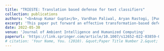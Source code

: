 ```yaml
---
title: "TRIESTE: Translation based defense for text classifiers"
collection: publications
authors: "<b>Anup Kumar Gupta</b>, Vardhan Paliwal, Aryan Rastogi, [Puneet Gupta](https://scholar.google.co.in/citations?hl=en&user=yUB8lNsAAAAJ&view_op=list_works&sortby=pubdate)"
excerpt: 'This paper put forward an effective transformation-based defense, TRIESTE (TRanslatIon basEd defenSe for Text classifiErs), that uses back-to-back translation for defending against adversarial attacks on Text Classifiers.'
date: 2022-05-30
venue: 'Journal of Ambient Intelligence and Humanized Computing'
paperurl: 'https://link.springer.com/article/10.1007/s12652-022-03859-0'
# citation: 'Your Name, You. (2010). &quot;Paper Title Number 2.&quot; <i>Journal 1</i>. 1(2).'
---
```

<!-- This paper is about the number 2. The number 3 is left for future work. -->

<!-- [Download paper here](http://academicpages.github.io/files/paper2.pdf) -->

<!-- Recommended citation: Your Name, You. (2010). "Paper Title Number 2." <i>Journal 1</i>. 1(2). -->